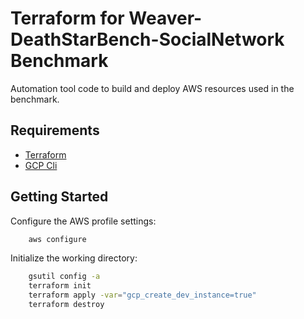 # Terraform for Weaver-DeathStarBench-SocialNetwork Benchmark

Automation tool code to build and deploy AWS resources used in the benchmark.


## Requirements

- [Terraform](https://developer.hashicorp.com/terraform/tutorials/aws-get-started/install-cli)
- [GCP Cli](todo)

## Getting Started

Configure the AWS profile settings:

``` zsh
    aws configure
```

Initialize the working directory:

``` zsh
    gsutil config -a
    terraform init
    terraform apply -var="gcp_create_dev_instance=true"
    terraform destroy
```
